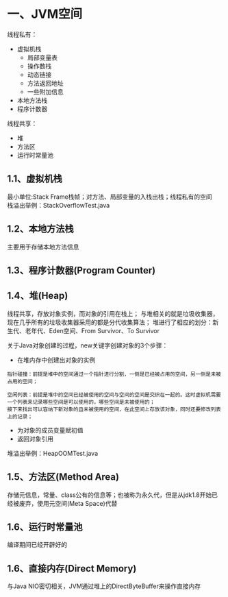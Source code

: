 # 一、JVM空间
线程私有：
- 虚拟机栈
    - 局部变量表
    - 操作数栈
    - 动态链接
    - 方法返回地址
    - 一些附加信息
- 本地方法栈
- 程序计数器

线程共享：
- 堆
- 方法区
- 运行时常量池

## 1.1、虚拟机栈
最小单位:Stack Frame栈帧；对方法、局部变量的入栈出栈；线程私有的空间  
栈溢出举例：StackOverflowTest.java

## 1.2、本地方法栈
主要用于存储本地方法信息

## 1.3、程序计数器(Program Counter)

## 1.4、堆(Heap)
线程共享，存放对象实例，而对象的引用在栈上；
与堆相关的就是垃圾收集器，现在几乎所有的垃圾收集器采用的都是分代收集算法；
堆进行了相应的划分：新生代、老年代、Eden空间、From Survivor、To Survivor

关于Java对象创建的过程，new关键字创建对象的3个步骤：
- 在堆内存中创建出对象的实例
```text
指针碰撞：前提是堆中的空间通过一个指针进行分割，一侧是已经被占用的空间，另一侧是未被占用的空间；  

空闲列表：前提是堆中的空间已经被使用的空间与空间的空间是交织在一起的。这时虚拟机需要一个列表来记录哪些空间是可以使用的，哪些空间是未被使用的；
接下来找出可以容纳下新对象的且未被使用的空间，在此空间上存放该对象，同时还要修改列表上的记录；
```
- 为对象的成员变量赋初值
- 返回对象引用

堆溢出举例：HeapOOMTest.java

## 1.5、方法区(Method Area)
存储元信息，常量、class公有的信息等；也被称为永久代，但是从jdk1.8开始已经被废弃，使用元空间(Meta Space)代替

## 1.6、运行时常量池
编译期间已经开辟好的

## 1.6、直接内存(Direct Memory)
与Java NIO密切相关，JVM通过堆上的DirectByteBuffer来操作直接内存